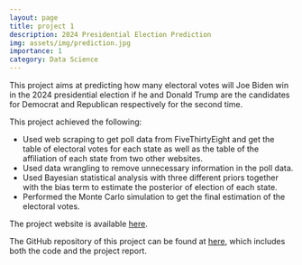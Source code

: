 ```yaml
---
layout: page
title: project 1
description: 2024 Presidential Election Prediction
img: assets/img/prediction.jpg
importance: 1
category: Data Science
---
```


This project aims at predicting how many electoral votes will Joe Biden win in the 2024 presidential election if he and Donald Trump are the candidates for Democrat and Republican respectively for the second time.

This project achieved the following:
<ul>
<li> Used web scraping to get poll data from FiveThirtyEight and get the table of electoral votes for each state as well as the table of the affiliation of each state from two other websites. </li>
<li> Used data wrangling to remove unnecessary information in the poll data. </li>
<li> Used Bayesian statistical analysis with three different priors together with the bias term to estimate the posterior of election of each state. </li>
<li> Performed the Monte Carlo simulation to get the final estimation of the electoral votes. </li>
</ul>

The project website is available <a href="https://gubowen2.github.io/BST-260-Final-Project/">here</a>.

The GitHub repository of this project can be found at <a href="https://github.com/gubowen2/BST-260-Final-Project">here</a>, which includes both the code and the project report.
